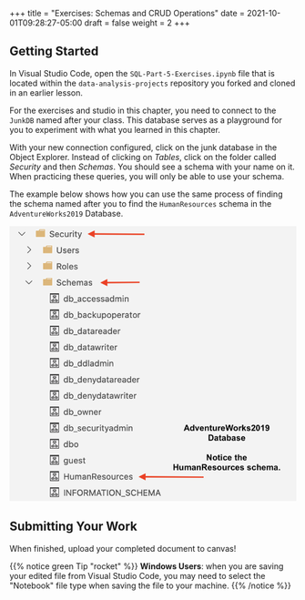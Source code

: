 +++
title = "Exercises: Schemas and CRUD Operations"
date = 2021-10-01T09:28:27-05:00
draft = false
weight = 2
+++

## Getting Started

In Visual Studio Code, open the `SQL-Part-5-Exercises.ipynb` file that is located within the `data-analysis-projects` repository you forked and cloned in an earlier lesson.


For the exercises and studio in this chapter, you need to connect to the `JunkDB` named after your class. This database serves as a playground for you to experiment with what you learned in this chapter. 

With your new connection configured, click on the junk database in the Object Explorer. Instead of clicking on *Tables*, click on the folder called *Security* and then *Schemas*. You should see a schema with your name on it. When practicing these queries, you will only be able to use your schema.

The example below shows how you can use the same process of finding the schema named after you to find the `HumanResources` schema in the `AdventureWorks2019` Database.

![File Tree, Security Folder to schema folder to individual schemas](./pictures/Schemas.png)

## Submitting Your Work

When finished, upload your completed document to canvas!

{{% notice green Tip "rocket" %}}
**Windows Users**: when you are saving your edited file from Visual Studio Code, you may need to select the "Notebook" file type when saving the file to your machine.
{{% /notice %}}
